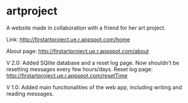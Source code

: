 # artproject

A website made in collaboration with a friend for her art project. 

Link: http://firstartproject.ue.r.appspot.com/home

About page: http://firstartproject.ue.r.appspot.com/about




V 2.0: 
Added SQlite database and a reset log page. Now shouldn't be resetting messages every few hours/days. 
Reset log page: http://firstartproject.ue.r.appspot.com/resetTime


V 1.0: 
Added main functionalities of the web app, including writing and reading messages.
